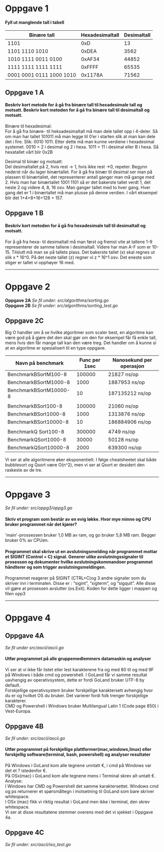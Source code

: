 # Oppgave 1
#### Fyll ut manglende tall i tabell

Binære tall | Hexadesimaltall | Desimaltall
--- | --- | ---
1101 | 0xD | 13
1101 1110 1010 | 0xDEA | 3562
1010 1111 0011 0100 | 0xAF34 | 44852
1111 1111 1111 1111 | 0xFFFF | 65535
0001 0001 0111 1000 1010 | 0x1178A | 71562


## Oppgave 1 A
#### Beskriv kort metode for å gå fra binære tall til hexadesimale tall og motsatt. Beskriv kort metoden for å gå fra binære tall til desimaltall og motsatt.
Binære til hexadesimal:   
For å gå fra binære- til heksadesimaltall må man dele tallet opp i 4-deler. Så om man har tallet 101011 må man legge til 0’er i starten slik at man kan dele det i fire. Slik: 0010 1011. 
Etter dette må man kunne verdiene i hexadesimal systemet. 0010 = 2 i desimal og 2 i hexa. 1011 = 11 i desimal eller B i hexa. Så hexatallet vårt blir 0x2B  

Desimal til binær og motsatt:   
Del desimaltallet på 2, hvis rest -> 1, hvis ikke rest ->0, repeter. Begynn nederst når du lager binærtallet.
For å gå fra binær til desimal ser man på plassen til binærtallet, det representerer antall ganger man må gange med 2. Hvis man har binærtallet 1001 1101 så er det bakerste tallet verdt 1, det neste 2 og videre 4, 8, 16 osv. Man ganger tallet med to hver gang. Hver gang det er 1 i binærtallet må man plusse på denne verdien. I vårt eksempel blir det 1+4+8+16+128 = 157.


## Oppgave 1 B
#### Beskriv kort metoden for å gå fra hexadesimale tall til desimaltall og motsatt.
For å gå fra hexa- til desimaltall må man først og fremst vite at tallene 1-9 representerer de samme tallene i desimaltall. Videre har man A-F som er 10-15. Tilslutt må man se på tallets plass. Det bakerste tallet (x) skal regnes ut slik x * 16^0. På det neste tallet (z) regner vi z * 16^1 osv. Det eneste som stiger er tallet vi opphøyer 16 med.  

---

# Oppgave 2
**Oppgave 2A** *Se fil under: src/algorithms/sorting.go*  
**Oppgave 2B** *Se fil under: src/algorithms/sorting_test.go*


## Oppgave 2C
Big O handler om å se hvilke algoritmer som scaler best, en algoritme kan være god på å gjøre det den skal gjør om den for eksempel får få enkle tall, mens hvis den får mange tall kan den være treg. Det handler om å kunne si at en algoritme er spesialisert til en type oppgave.

Navn på benchmark | Func per 1sec | Nanosekund per operasjon
--- | --- | ---
BenchmarkBSortM100-8 | 100000 | 21827 ns/op
BenchmarkBSortM1000-8 | 1000 | 1887953 ns/op
BenchmarkBSortM10000-8 | 10 | 187135212 ns/op
|  |  |
BenchmarkBSort100-8 | 100000 | 21060 ns/op
BenchmarkBSort1000-8 | 1000 | 1313876 ns/op
BenchmarkBSort10000-8 | 10 | 186884906 ns/op
|  |  |
BenchmarkQ	Sort100-8 | 300000 | 4749 ns/op
BenchmarkQSort1000-8 | 30000 | 50128 ns/op
BenchmarkQSort10000-8 | 2000 | 639300 ns/op


Vi ser at alle algoritmene øker eksponentielt. I følge cheatsheetet skal både bubblesort og Qsort være O(n^2), men vi ser at Qsort er desidert den raskeste av de tre.

---

# Oppgave 3
*Se fil under: src/oppg3/oppg3.go*


#### Skriv et program som består av en evig løkke. Hvor mye minne og CPU bruker programmet når det kjører?
'main'-prossessen bruker 1,0 MB av ram, og go bruker 5,8 MB ram. Begger bruker 0% av CPUen.
 
#### Programmet skal skrive ut en avslutningsmelding når programmet mottar et SIGINT (Control + C) signal. Generer ulike avslutningssignaler til prosessen og dokumenter hvilke avslutningskommandoer programmet håndterer og som trigger avslutningsmeldingen.
Programmet reagerer på SIGINT (CTRL+C)og 3 andre signaler som du skriver inn i terminalen. Disse er : “sigint”, “sigterm”, og “sigquit”. Alle disse vil gjøre at prosessen avslutter (os.Exit). Koden for dette ligger i mappen og filen opp3

---

# Oppgave 4
## Oppgave 4A
*Se fil under src/ascii/ascii.go*  


#### Utfør programmet på alle gruppemedlemmers datamaskin og analyser
Vi ser at vi ikke får listet eller lest karakterene fra og med 80 til og med 9F på Windows i både cmd og powershell. I GoLand får vi samme resultat uavhengig av operativsystem, dette er fordi GoLand bruker UTF-8 by default.   
Forskjellige operativsystem bruker forskjellige karaktersett avhengig hvor du er og hvilket OS du bruker. Det varierer fordi folk trenger forskjellige karakterer.  
CMD og Powershell i Windows bruker Multilangual Latin 1 (Code page 850) i Vest-Europa.  

## Oppgave 4B
*Se fil under: src/ascii/ascii.go*

#### Utfør programmet på forskjellige plattformer(mac,windows,linux) eller forskjellig software(terminal, bash, powershell) og analyser resultater
På Windows i GoLand kom alle tegnene unntatt €, i cmd på Windows var det et ? istedenfor  €.  
På OSx(mac) i GoLand kom alle tegnene mens i Terminal skrev alt untatt €.  
Analyse:   
I Windows har CMD og Powershell det samme karaktersettet. Windows cmd og ps returnerer et spørsmåltegn i motsetning til GoLand som bare skriver whitespace.   
I OSx (mac) fikk vi riktig resultat i GoLand men ikke i terminal, den skrev whitespace.   
Vi ser at disse resultatene stemmer overens med det vi sjekket i Oppgave 4a.  

## Oppgave 4C
*Se fil under: src/ascii/iso_test.go*
